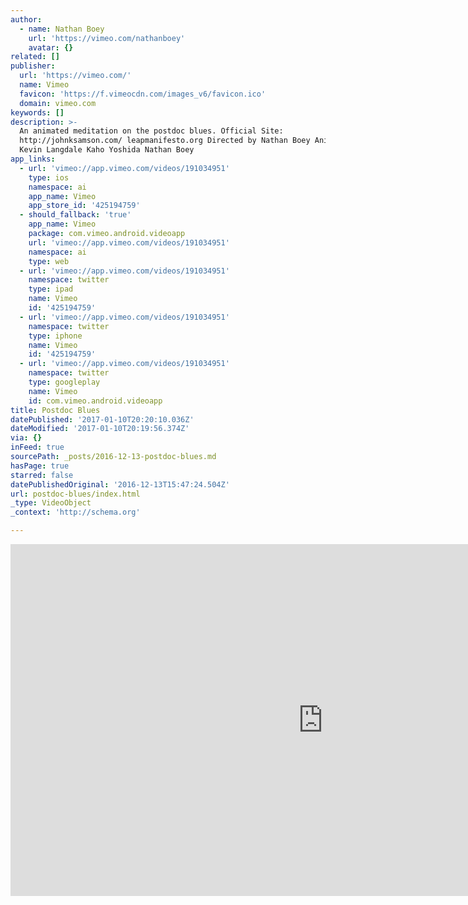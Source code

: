 ```yaml
---
author:
  - name: Nathan Boey
    url: 'https://vimeo.com/nathanboey'
    avatar: {}
related: []
publisher:
  url: 'https://vimeo.com/'
  name: Vimeo
  favicon: 'https://f.vimeocdn.com/images_v6/favicon.ico'
  domain: vimeo.com
keywords: []
description: >-
  An animated meditation on the postdoc blues. Official Site:
  http://johnksamson.com/ leapmanifesto.org Directed by Nathan Boey Animation by
  Kevin Langdale Kaho Yoshida Nathan Boey
app_links:
  - url: 'vimeo://app.vimeo.com/videos/191034951'
    type: ios
    namespace: ai
    app_name: Vimeo
    app_store_id: '425194759'
  - should_fallback: 'true'
    app_name: Vimeo
    package: com.vimeo.android.videoapp
    url: 'vimeo://app.vimeo.com/videos/191034951'
    namespace: ai
    type: web
  - url: 'vimeo://app.vimeo.com/videos/191034951'
    namespace: twitter
    type: ipad
    name: Vimeo
    id: '425194759'
  - url: 'vimeo://app.vimeo.com/videos/191034951'
    namespace: twitter
    type: iphone
    name: Vimeo
    id: '425194759'
  - url: 'vimeo://app.vimeo.com/videos/191034951'
    namespace: twitter
    type: googleplay
    name: Vimeo
    id: com.vimeo.android.videoapp
title: Postdoc Blues
datePublished: '2017-01-10T20:20:10.036Z'
dateModified: '2017-01-10T20:19:56.374Z'
via: {}
inFeed: true
sourcePath: _posts/2016-12-13-postdoc-blues.md
hasPage: true
starred: false
datePublishedOriginal: '2016-12-13T15:47:24.504Z'
url: postdoc-blues/index.html
_type: VideoObject
_context: 'http://schema.org'

---
```

<iframe src="https://cdn.embedly.com/widgets/media.html?src=https%3A%2F%2Fplayer.vimeo.com%2Fvideo%2F191034951&amp;url=https%3A%2F%2Fvimeo.com%2F191034951&amp;image=https%3A%2F%2Fi.vimeocdn.com%2Fvideo%2F601912250_1280.jpg&amp;key=b7d04c9b404c499eba89ee7072e1c4f7&amp;type=text%2Fhtml&amp;schema=vimeo" width="1000" height="563" scrolling="no" frameborder="0" allowfullscreen="" style=""></iframe>
